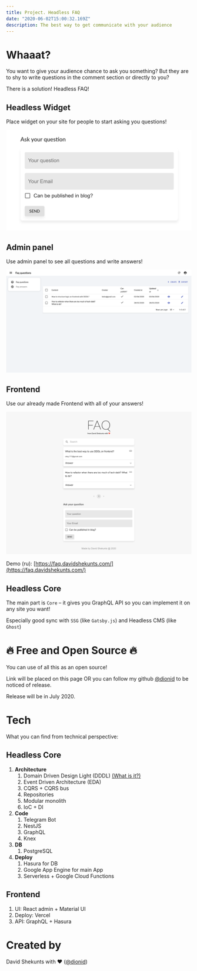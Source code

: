 ```yaml
---
title: Project. Headless FAQ
date: "2020-06-02T15:00:32.169Z"
description: The best way to get communicate with your audience
---
```


# Whaaat?

You want to give your audience chance to ask you something? But they are to shy to write
 questions in the comment section or directly to you?
 
There is a solution! Headless FAQ!

## Headless Widget

Place widget on your site for people to start asking you questions!

![Headless FAQ Widget](./headless_faq_widget.png)

## Admin panel

Use admin panel to see all questions and write answers!

![Headless FAQ Admin](./headless_faq_admin_eng.png)

## Frontend

Use our already made Frontend with all of your answers!

![Headless FAQ Frontend](./headless_faq_frontend.png)

Demo (ru): [https://faq.davidshekunts.com/](https://faq.davidshekunts.com/)

## Headless Core

The main part is `Core` – it gives you GraphQL API so you can implement it on any site you want! 

Especially good sync with `SSG` (like `Gatsby.js`) and Headless CMS (like `Ghost`)


# 🔥 Free and Open Source 🔥

You can use of all this as an open source!

Link will be placed on this page OR you can follow my github [@dionid](https://github.com/Dionid
) to be noticed of release.

Release will be in July 2020.

# Tech

What you can find from technical perspective:

## Headless Core
1. **Architecture**
    1. Domain Driven Design Light (DDDL) [(What is it?)](/encyclopedia-domain-driven-design-light-what-is-it-and-why)
    1. Event Driven Architecture (EDA)
    1. CQRS + CQRS bus
    1. Repositories
    1. Modular monolith
    1. IoC + DI
1. **Code**
    1. Telegram Bot
    1. NestJS
    1. GraphQL
    1. Knex
1. **DB**
    1. PostgreSQL
1. **Deploy**
    1. Hasura for DB
    1. Google App Engine for main App
    1. Serverless + Google Cloud Functions
 
## Frontend

1. UI: React admin + Material UI
1. Deploy: Vercel
1. API: GraphQL + Hasura

# Created by

David Shekunts with ❤️ ([@dionid](https://github.com/Dionid))